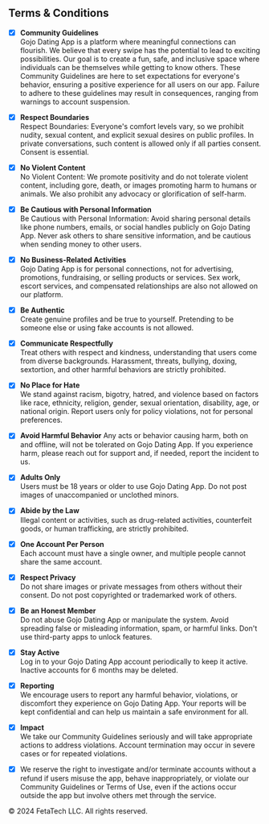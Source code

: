 ## Terms & Conditions

- [x]  **Community Guidelines** \
Gojo Dating App is a platform where meaningful connections can flourish. We believe that every swipe has the potential to lead to exciting possibilities. Our goal is to create a fun, safe, and inclusive space where individuals can be themselves while getting to know others. These Community Guidelines are here to set expectations for everyone's behavior, ensuring a positive experience for all users on our app. Failure to adhere to these guidelines may result in consequences, ranging from warnings to account suspension.

- [x] **Respect Boundaries** \
Respect Boundaries: Everyone's comfort levels vary, so we prohibit nudity, sexual content, and explicit sexual desires on public profiles. In private conversations, such content is allowed only if all parties consent. Consent is essential.

- [x] **No Violent Content** \
No Violent Content: We promote positivity and do not tolerate violent content, including gore, death, or images promoting harm to humans or animals. We also prohibit any advocacy or glorification of self-harm.

- [x] **Be Cautious with Personal Information** \
Be Cautious with Personal Information: Avoid sharing personal details like phone numbers, emails, or social handles publicly on Gojo Dating App. Never ask others to share sensitive information, and be cautious when sending money to other users.

- [x]  **No Business-Related Activities** \
Gojo Dating App is for personal connections, not for advertising, promotions, fundraising, or selling products or services. Sex work, escort services, and compensated relationships are also not allowed on our platform.

- [x]  **Be Authentic** \
Create genuine profiles and be true to yourself. Pretending to be someone else or using fake accounts is not allowed.

- [x]  **Communicate Respectfully** \
Treat others with respect and kindness, understanding that users come from diverse backgrounds. Harassment, threats, bullying, doxing, sextortion, and other harmful behaviors are strictly prohibited.

- [x]  **No Place for Hate** \
We stand against racism, bigotry, hatred, and violence based on factors like race, ethnicity, religion, gender, sexual orientation, disability, age, or national origin. Report users only for policy violations, not for personal preferences.

- [x]  **Avoid Harmful Behavior**
Any acts or behavior causing harm, both on and offline, will not be tolerated on Gojo Dating App. If you experience harm, please reach out for support and, if needed, report the incident to us.

- [x]  **Adults Only** \
Users must be 18 years or older to use Gojo Dating App. Do not post images of unaccompanied or unclothed minors.

- [x]  **Abide by the Law** \
Illegal content or activities, such as drug-related activities, counterfeit goods, or human trafficking, are strictly prohibited.

- [x]  **One Account Per Person** \
Each account must have a single owner, and multiple people cannot share the same account.

- [x]  **Respect Privacy** \
Do not share images or private messages from others without their consent. Do not post copyrighted or trademarked work of others.

- [x]  **Be an Honest Member** \
Do not abuse Gojo Dating App or manipulate the system. Avoid spreading false or misleading information, spam, or harmful links. Don't use third-party apps to unlock features.

- [x]  **Stay Active** \
Log in to your Gojo Dating App account periodically to keep it active. Inactive accounts for 6 months may be deleted.

- [x]  **Reporting**\
We encourage users to report any harmful behavior, violations, or discomfort they experience on Gojo Dating App. Your reports will be kept confidential and can help us maintain a safe environment for all.

- [x]  **Impact** \
We take our Community Guidelines seriously and will take appropriate actions to address violations. Account termination may occur in severe cases or for repeated violations.

- [x] We reserve the right to investigate and/or terminate accounts without a refund if users misuse the app, behave inappropriately, or violate our Community Guidelines or Terms of Use, even if the actions occur outside the app but involve others met through the service.

© 2024 FetaTech LLC. All rights reserved.
